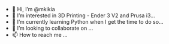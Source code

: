 - 👋 Hi, I’m @mkikia
- 👀 I’m interested in 3D Printing - Ender 3 V2 and Prusa i3...
- 🌱 I’m currently learning Python when I get the time to do so...
- 💞️ I’m looking to collaborate on ...
- 📫 How to reach me ...

<!---
mkikia/mkikia is a ✨ special ✨ repository because its `README.md` (this file) appears on your GitHub profile.
You can click the Preview link to take a look at your changes.
--->
